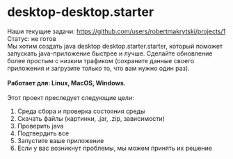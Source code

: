 # desktop-desktop.starter
Наши текущие задачи: https://github.com/users/robertmakrytski/projects/1<br>
Статус: не готов<br>
Мы хотим создать java desktop desktop.starter.starter, который поможет запускать java-приложение быстрее и лучше. Сделайте обновление более простым с низким трафиком (сохраните данные своего приложения и загрузите только то, что вам нужно один раз).
<br><br>
<b>Работает для: Linux, MacOS, Windows.</b>
<br><br>
Этот проект преследует следующие цели:
<ol>
<li>Среда сбора и проверка состояния среды</li>
<li>Скачать файлы (картинки, .jar, .zip, зависимости)</li>
<li>Проверить java</li>
<li>Подтвердить все</li>
<li>Запустите ваше приложение</li>
<li>Если у вас возникнут проблемы, мы можем принять их решение </li>
</ol>

